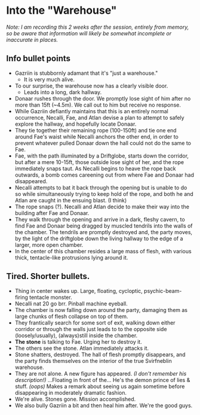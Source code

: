 
# Into the "Warehouse"

*Note: I am recording this 2 weeks after the session, entirely from memory, so be aware that information will likely be somewhat incomplete or inaccurate in places.*

## Info bullet points

  - Gazriin is stubbornly adamant that it's "just a warehouse."
    - It is very much alive.
  - To our surprise, the warehouse now has a clearly visible door.
    - Leads into a long, dark hallway.
  - Donaar rushes through the door. We promptly lose sight of him after no more than 15ft (~4.5m). We call out to him but receive no response.
  - While Gazriin defiantly maintains that this is an entirely normal occurrence, Necalli, Fae, and Atlan devise a plan to attempt to safely explore the hallway, and hopefully locate Donaar.
  - They tie together their remaining rope (100-150ft) and tie one end around Fae's waist while Necalli anchors the other end, in order to prevent whatever pulled Donaar down the hall could not do the same to Fae.
  - Fae, with the path illuminated by a Driftglobe, starts down the corridor, but after a mere 10-15ft, those outside lose sight of her, and the rope immediately snaps taut. As Necalli begins to heave the rope back outwards, a bomb comes careening out from where Fae and Donaar had disappeared.
  - Necalli attempts to bat it back through the opening but is unable to do so while simultaneously trying to keep hold of the rope, and both he and Atlan are caught in the ensuing blast. (I think)
  - The rope snaps (?). Necalli and Atlan decide to make their way into the building after Fae and Donaar.
  - They walk through the opening and arrive in a dark, fleshy cavern, to find Fae and Donaar being dragged by muscled tendrils into the walls of the chamber. The tendrils are promptly destroyed and, the party moves, by the light of the driftglobe down the living hallway to the edge of a larger, more open chamber.
  - In the center of this chamber resides a large mass of flesh, with various thick, tentacle-like protrusions lying around it.

## Tired. Shorter bullets.

  - Thing in center wakes up. Large, floating, cycloptic, psychic-beam-firing tentacle monster.
  - Necalli nat 20 go brr. Pinball machine eyeball.
  - The chamber is now falling down around the party, damaging them as large chunks of flesh collapse on top of them.
  - They frantically search for some sort of exit, walking down either corridor or through the walls just leads to to the opposite side (loosely/usually), (always)still inside the chamber.
  - **The stone** is talking to Fae. Urging her to destroy it.
  - The others see the stone. Atlan immediately attacks it.
  - Stone shatters, destroyed. The hall of flesh promptly disappears, and the party finds themselves on the interior of the true Svirfneblin warehouse.
  - They are not alone. A new figure has appeared. *(I don't remember his description!)* ...Floating in front of the... He's the demon prince of lies & stuff. *(oops)* Makes a remark about seeing us again sometime before disappearing in moderately dramatic fashion.
  - We're alive. Stones gone. Mission accomplished.
  - We also bully Gazriin a bit and then heal him after. We're the good guys.
